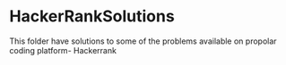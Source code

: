 # HackerRankSolutions

This folder have solutions to some of the problems available on propolar coding platform- Hackerrank
